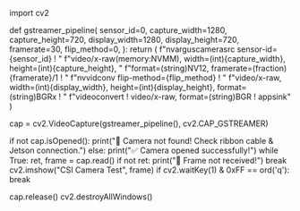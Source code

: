 import cv2

def gstreamer_pipeline(
    sensor_id=0,
    capture_width=1280,
    capture_height=720,
    display_width=1280,
    display_height=720,
    framerate=30,
    flip_method=0,
):
    return (
        f"nvarguscamerasrc sensor-id={sensor_id} ! "
        f"video/x-raw(memory:NVMM), width=(int){capture_width}, height=(int){capture_height}, "
        f"format=(string)NV12, framerate=(fraction){framerate}/1 ! "
        f"nvvidconv flip-method={flip_method} ! "
        f"video/x-raw, width=(int){display_width}, height=(int){display_height}, format=(string)BGRx ! "
        f"videoconvert ! video/x-raw, format=(string)BGR ! appsink"
    )

cap = cv2.VideoCapture(gstreamer_pipeline(), cv2.CAP_GSTREAMER)

if not cap.isOpened():
    print("🚨 Camera not found! Check ribbon cable & Jetson connection.")
else:
    print("✅ Camera opened successfully!")
    while True:
        ret, frame = cap.read()
        if not ret:
            print("🚨 Frame not received!")
            break
        cv2.imshow("CSI Camera Test", frame)
        if cv2.waitKey(1) & 0xFF == ord('q'):
            break

cap.release()
cv2.destroyAllWindows()
